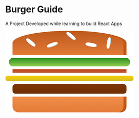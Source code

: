 # Burger Guide

A Project Developed while learning to build React Apps

![Burger](build\static\media\burger-logo.b8503d26.png?raw=true "Burger")